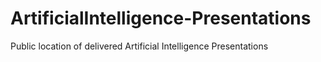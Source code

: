# ArtificialIntelligence-Presentations
Public location of delivered Artificial Intelligence Presentations
